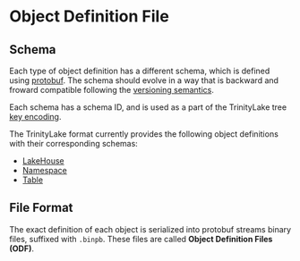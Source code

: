# Object Definition File

## Schema

Each type of object definition has a different schema, which is defined using [protobuf](https://protobuf.dev/).
The schema should evolve in a way that is backward and froward compatible following the [versioning semantics](./versioning.md#versioning-semantics).

Each schema has a schema ID, and is used as a part of the TrinityLake tree [key encoding](./key-encoding.md#encoded-object-definition-schema-id).

The TrinityLake format currently provides the following object definitions with their corresponding schemas:

- [LakeHouse](./lakehouse.md)
- [Namespace](./namespace.md)
- [Table](./table/overview.md)

## File Format

The exact definition of each object is serialized into protobuf streams binary files, suffixed with `.binpb`.
These files are called **Object Definition Files (ODF)**.
